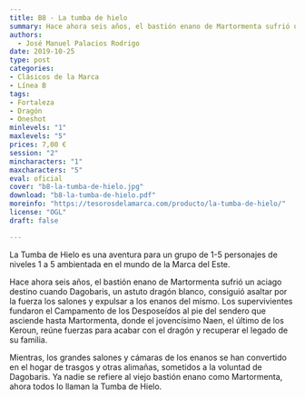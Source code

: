```yaml
---
title: B8 - La tumba de hielo
summary: Hace ahora seis años, el bastión enano de Martormenta sufrió un aciago destino cuando Dagobaris, un astuto dragón blanco, consiguió asaltar por la fuerza los salones y expulsar a los enanos del mismo. Los supervivientes fundaron el Campamento de los Desposeídos al pie del sendero que asciende hasta Martormenta, donde el jovencísimo Naen, el último de los Keroun, reúne fuerzas para acabar con el dragón y recuperar el legado de su familia.
authors:
  - José Manuel Palacios Rodrigo
date: 2019-10-25
type: post
categories:
- Clásicos de la Marca
- Línea B
tags:
- Fortaleza
- Dragón
- Oneshot
minlevels: "1"
maxlevels: "5"
prices: 7,00 €
session: "2"
mincharacters: "1"
maxcharacters: "5"
eval: oficial
cover: "b8-la-tumba-de-hielo.jpg"
download: "b8-la-tumba-de-hielo.pdf"
moreinfo: "https://tesorosdelamarca.com/producto/la-tumba-de-hielo/"
license: "OGL"
draft: false

---
```

La Tumba de Hielo es una aventura para un grupo de 1-5 personajes de niveles 1 a 5 ambientada en el mundo de la Marca
del Este.

Hace ahora seis años, el bastión enano de Martormenta sufrió un aciago destino cuando Dagobaris, un astuto dragón blanco, consiguió asaltar por la fuerza los salones y expulsar a los enanos del mismo. Los supervivientes fundaron el Campamento de los Desposeídos al pie del sendero que asciende hasta Martormenta, donde el jovencísimo Naen, el último de los Keroun, reúne fuerzas para acabar con el dragón y recuperar el legado de su familia.

Mientras, los grandes salones y cámaras de los enanos se han convertido en el hogar de trasgos y otras alimañas, sometidos a la voluntad de Dagobaris. Ya nadie se refiere al viejo bastión enano como Martormenta, ahora todos lo llaman la Tumba de Hielo.
